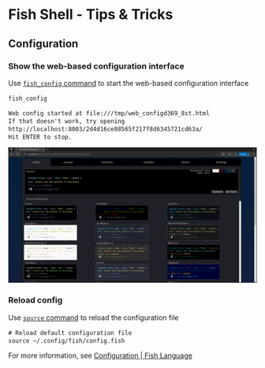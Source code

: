 # Fish Shell - Tips & Tricks

## Configuration

### Show the web-based configuration interface

Use [`fish_config` command][fish_config] to start the web-based configuration interface

```shell
fish_config
```

```
Web config started at file:///tmp/web_configd369_8st.html
If that doesn't work, try opening http://localhost:8003/2d4d16ce88565f217f8d6345721cd63a/
Hit ENTER to stop.
```

![fish web-base configuration interface](/images/fish-web-base-configuration.png)

### Reload config

Use [`source` command][source-command] to reload the configuration file

```shell
# Reload default configuration file
source ~/.config/fish/config.fish
```

For more information, see [Configuration | Fish Language](https://fishshell.com/docs/current/language.html#configuration)

[fish_config]: https://fishshell.com/docs/current/cmds/fish_config.html
[source-command]: https://fishshell.com/docs/current/cmds/source.html
